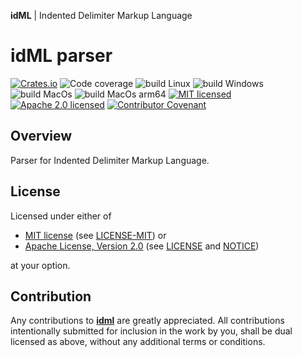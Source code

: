 **idML** | Indented Delimiter Markup Language

# idML parser

[![Crates.io][crates-badge]][crates-url]
![Code coverage][coverage-badge]
![build Linux][build-badge-linux]
![build Windows][build-badge-windows]
![build MacOs][build-badge-macos]
![build MacOs arm64][build-badge-macos-arm64]
[![MIT licensed][mit-badge]][mit-license-url]
[![Apache 2.0 licensed][apache-badge]][apache-license-url]
[![Contributor Covenant][cc-badge]][cc-url]

[crates-badge]: https://img.shields.io/crates/v/idml.svg
[crates-url]: https://crates.io/crates/idml
[mit-badge]: https://img.shields.io/badge/License-MIT-blue.svg
[mit-url]: https://opensource.org/licenses/MIT
[mit-license-url]: https://github.com/EngosSoftware/idml/blob/main/LICENSE-MIT
[apache-badge]: https://img.shields.io/badge/License-Apache%202.0-blue.svg
[apache-url]: https://www.apache.org/licenses/LICENSE-2.0
[apache-license-url]: https://github.com/EngosSoftware/idml/blob/main/LICENSE
[apache-notice-url]: https://github.com/EngosSoftware/idml/blob/main/NOTICE
[build-badge-linux]: https://github.com/EngosSoftware/idml/actions/workflows/build-linux.yml/badge.svg
[build-badge-windows]: https://github.com/EngosSoftware/idml/actions/workflows/build-windows.yml/badge.svg
[build-badge-macos]: https://github.com/EngosSoftware/idml/actions/workflows/build-macos.yml/badge.svg
[build-badge-macos-arm64]: https://github.com/EngosSoftware/idml/actions/workflows/build-macos-arm64.yml/badge.svg
[coverage-badge]: https://img.shields.io/badge/Code%20coverage-100%25-green.svg
[cc-badge]: https://img.shields.io/badge/Contributor%20Covenant-2.1-4baaaa.svg
[cc-url]: https://github.com/EngosSoftware/idml/blob/main/CODE_OF_CONDUCT.md
[repository-url]: https://github.com/EngosSoftware/idml

## Overview
 
Parser for Indented Delimiter Markup Language.

## License

Licensed under either of

- [MIT license][mit-url] (see [LICENSE-MIT][mit-license-url]) or
- [Apache License, Version 2.0][apache-url] (see [LICENSE][apache-license-url] and [NOTICE][apache-notice-url])

at your option.

## Contribution

Any contributions to [**idml**][repository-url] are greatly appreciated.
All contributions intentionally submitted for inclusion in the work by you,
shall be dual licensed as above, without any additional terms or conditions.
